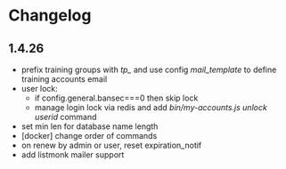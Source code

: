 # Changelog

## 1.4.26

* prefix training groups with *tp_* and use config *mail_template* to define training accounts email
* user lock:
  * if config.general.bansec===0 then skip lock
  * manage login lock via redis and add *bin/my-accounts.js unlock userid* command
* set min len for database name length
* [docker] change order of commands
* on renew by admin or user, reset expiration_notif
* add listmonk mailer support
